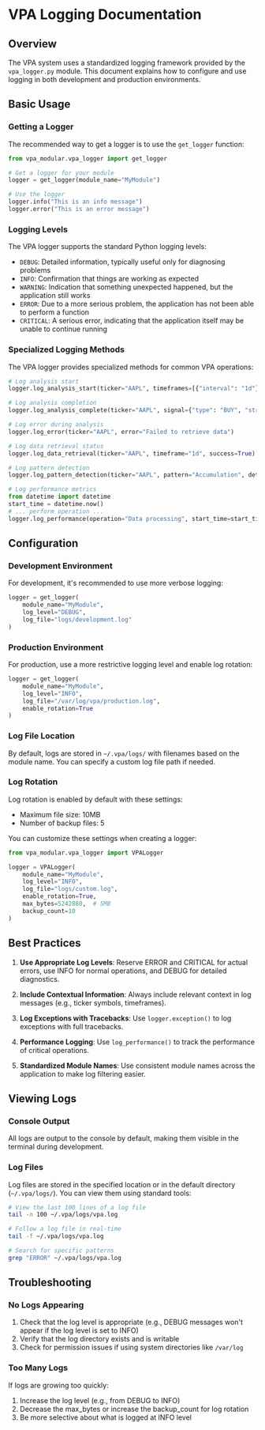 # VPA Logging Documentation

## Overview

The VPA system uses a standardized logging framework provided by the `vpa_logger.py` module. This document explains how to configure and use logging in both development and production environments.

## Basic Usage

### Getting a Logger

The recommended way to get a logger is to use the `get_logger` function:

```python
from vpa_modular.vpa_logger import get_logger

# Get a logger for your module
logger = get_logger(module_name="MyModule")

# Use the logger
logger.info("This is an info message")
logger.error("This is an error message")
```

### Logging Levels

The VPA logger supports the standard Python logging levels:

- `DEBUG`: Detailed information, typically useful only for diagnosing problems
- `INFO`: Confirmation that things are working as expected
- `WARNING`: Indication that something unexpected happened, but the application still works
- `ERROR`: Due to a more serious problem, the application has not been able to perform a function
- `CRITICAL`: A serious error, indicating that the application itself may be unable to continue running

### Specialized Logging Methods

The VPA logger provides specialized methods for common VPA operations:

```python
# Log analysis start
logger.log_analysis_start(ticker="AAPL", timeframes=[{"interval": "1d"}])

# Log analysis completion
logger.log_analysis_complete(ticker="AAPL", signal={"type": "BUY", "strength": "STRONG"})

# Log error during analysis
logger.log_error(ticker="AAPL", error="Failed to retrieve data")

# Log data retrieval status
logger.log_data_retrieval(ticker="AAPL", timeframe="1d", success=True)

# Log pattern detection
logger.log_pattern_detection(ticker="AAPL", pattern="Accumulation", detected=True)

# Log performance metrics
from datetime import datetime
start_time = datetime.now()
# ... perform operation ...
logger.log_performance(operation="Data processing", start_time=start_time)
```

## Configuration

### Development Environment

For development, it's recommended to use more verbose logging:

```python
logger = get_logger(
    module_name="MyModule",
    log_level="DEBUG",
    log_file="logs/development.log"
)
```

### Production Environment

For production, use a more restrictive logging level and enable log rotation:

```python
logger = get_logger(
    module_name="MyModule",
    log_level="INFO",
    log_file="/var/log/vpa/production.log",
    enable_rotation=True
)
```

### Log File Location

By default, logs are stored in `~/.vpa/logs/` with filenames based on the module name. You can specify a custom log file path if needed.

### Log Rotation

Log rotation is enabled by default with these settings:

- Maximum file size: 10MB
- Number of backup files: 5

You can customize these settings when creating a logger:

```python
from vpa_modular.vpa_logger import VPALogger

logger = VPALogger(
    module_name="MyModule",
    log_level="INFO",
    log_file="logs/custom.log",
    enable_rotation=True,
    max_bytes=5242880,  # 5MB
    backup_count=10
)
```

## Best Practices

1. **Use Appropriate Log Levels**: Reserve ERROR and CRITICAL for actual errors, use INFO for normal operations, and DEBUG for detailed diagnostics.

2. **Include Contextual Information**: Always include relevant context in log messages (e.g., ticker symbols, timeframes).

3. **Log Exceptions with Tracebacks**: Use `logger.exception()` to log exceptions with full tracebacks.

4. **Performance Logging**: Use `log_performance()` to track the performance of critical operations.

5. **Standardized Module Names**: Use consistent module names across the application to make log filtering easier.

## Viewing Logs

### Console Output

All logs are output to the console by default, making them visible in the terminal during development.

### Log Files

Log files are stored in the specified location or in the default directory (`~/.vpa/logs/`). You can view them using standard tools:

```bash
# View the last 100 lines of a log file
tail -n 100 ~/.vpa/logs/vpa.log

# Follow a log file in real-time
tail -f ~/.vpa/logs/vpa.log

# Search for specific patterns
grep "ERROR" ~/.vpa/logs/vpa.log
```

## Troubleshooting

### No Logs Appearing

1. Check that the log level is appropriate (e.g., DEBUG messages won't appear if the log level is set to INFO)
2. Verify that the log directory exists and is writable
3. Check for permission issues if using system directories like `/var/log`

### Too Many Logs

If logs are growing too quickly:

1. Increase the log level (e.g., from DEBUG to INFO)
2. Decrease the max_bytes or increase the backup_count for log rotation
3. Be more selective about what is logged at INFO level
